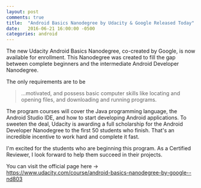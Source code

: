 ```yaml
---
layout: post
comments: true
title:  "Android Basics Nanodegree by Udacity & Google Released Today"
date:   2016-06-21 16:00:00 -0500
categories: android
---
```


The new Udacity Android Basics Nanodegree, co-created by Google, is now available for enrollment. This Nanodegree was created to fill the gap between complete beginners and the intermediate Android Developer Nanodegree. 

The only requirements are to be

> ...motivated, and possess basic computer skills like locating and opening files, and downloading and running programs.

The program courses will cover the Java programming language, the Android Studio IDE, and how to start developing Android applications. To sweeten the deal, Udacity is awarding a full scholarship for the Android Developer Nanodegree to the first 50 students who finish. That's an incredible incentive to work hard and complete it fast.

I'm excited for the students who are beginning this program. As a Certified Reviewer, I look forward to help them succeed in their projects. 

You can visit the official page here ->  <https://www.udacity.com/course/android-basics-nanodegree-by-google--nd803>